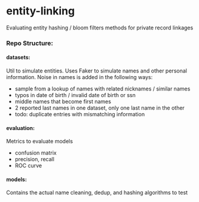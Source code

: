 # entity-linking
Evaluating entity hashing / bloom filters methods for private record linkages

### Repo Structure:

#### datasets:
Util to simulate entities. Uses Faker to simulate names and other personal information.
Noise in names is added in the following ways:
* sample from a lookup of names with related nicknames / similar names
* typos in date of birth / invalid date of birth or ssn
* middle names that become first names
* 2 reported last names in one dataset, only one last name in the other
* todo: duplicate entries with mismatching information


#### evaluation:
Metrics to evaluate models
* confusion matrix
* precision, recall
* ROC curve


#### models:
Contains the actual name cleaning, dedup, and hashing algorithms to test

